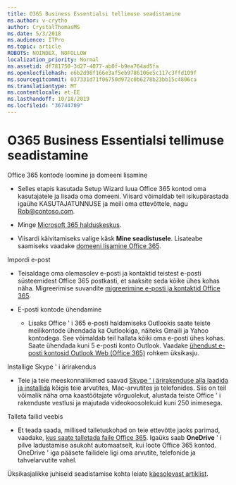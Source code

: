 ```yaml
---
title: O365 Business Essentialsi tellimuse seadistamine
ms.author: v-crytho
author: CrystalThomasMS
ms.date: 5/3/2018
ms.audience: ITPro
ms.topic: article
ROBOTS: NOINDEX, NOFOLLOW
localization_priority: Normal
ms.assetid: df781750-3d27-4077-ab0f-b9ea764ad5fa
ms.openlocfilehash: e6b2d98f166e3af5eb9786106e5c117c3ffd109f
ms.sourcegitcommit: 037331d71f06750d972c0b6278b23bb15c4806ca
ms.translationtype: MT
ms.contentlocale: et-EE
ms.lasthandoff: 10/18/2019
ms.locfileid: "36744709"
---
```

# <a name="setting-up-your-o365-business-essentials-subscription"></a>O365 Business Essentialsi tellimuse seadistamine

Office 365 kontode loomine ja domeeni lisamine
  
- Selles etapis kasutada Setup Wizard luua Office 365 kontod oma kasutajatele ja lisada oma domeeni. Viisard võimaldab teil isikupärastada igaühe KASUTAJATUNNUSE ja meili oma ettevõttele, nagu [Rob@contoso.com](mailto:rob@contoso.com).
    
- Minge [Microsoft 365 halduskeskus](https://login.partner.microsoftonline.cn/).
    
- Viisardi käivitamiseks valige käsk **Mine seadistusele**. Lisateabe saamiseks vaadake [domeeni lisamine Office 365](https://docs.microsoft.com/office365/admin/setup/add-domain).
    
Impordi e-post
  
- Teisaldage oma olemasolev e-posti ja kontaktid teistest e-posti süsteemidest Office 365 postkasti, et saaksite seda kõike ühes kohas näha. Migreerimise suvandite [migreerimine e-posti ja kontaktid Office 365](https://docs.microsoft.com/office365/admin/setup/migrate-email-and-contacts-admin).
    
- E-posti kontode ühendamine
    
  - Lisaks Office ' i 365 e-posti haldamiseks Outlookis saate teiste meilikontode ühendada ka Outlookiga, näiteks Gmaili ja Yahoo kontodega. See võimaldab teil hallata kõiki oma e-posti ühes kohas. Saate ühendada kuni 5 e-posti konto Outlook. Vaadake [ühendust e-posti kontosid Outlook Web (Office 365)](https://support.office.com/Article/Connect-email-accounts-in-Outlook-on-the-web-Office-365-d7012ff0-924f-4f78-8aca-c3912d886c4d) rohkem üksikasju. 
    
Installige Skype ' i ärirakendus
  
- Teie ja teie meeskonnaliikmed saavad [Skype ' i ärirakenduse alla laadida ja installida](https://support.office.com/Article/download-and-install-Skype-for-Business-8a0d4da8-9d58-44f9-9759-5c8f340cb3fb) kõigis teie arvutites, Mac-arvutites ja telefonides. Siis on teil võimalik näha oma kaastöötajate võrguolekut, alustada teiste Office ' i rakenduste vestlusi ja majutada videokoosolekuid kuni 250 inimesega. 
    
Talleta failid veebis
  
- Et teada saada, millised talletuskohad on teie ettevõtte jaoks parimad, vaadake, [kus saate talletada faile Office 365](https://support.office.com/article/c7c20284-bc94-47f4-9728-d28e9daf0790.aspx). Igaüks saab **OneDrive** ' i pilve ladustamise asukoht automaatselt, kui loote Office 365 kontod. OneDrive ' iga pääsete failidele ligi oma arvutite, telefonide ja tahvelarvutite vahel. 
    
Üksikasjalikke juhiseid seadistamise kohta leiate [käesolevast artiklist](https://docs.microsoft.com/office365/admin/setup/setup).
  

